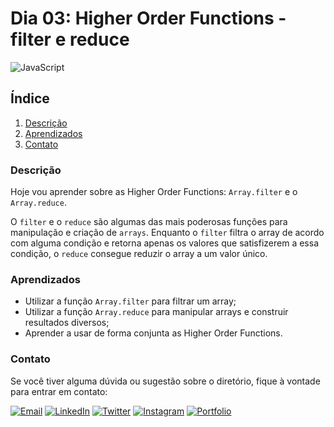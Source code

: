 # Dia 03: Higher Order Functions - filter e reduce
![JavaScript](https://img.shields.io/badge/JavaScript-F7DF1E?style=for-the-badge&logo=javascript&logoColor=black)


## Índice

1. [Descrição](#descrição)
2. [Aprendizados](#aprendizados)
3. [Contato](#contato)

### Descrição

Hoje vou aprender sobre as Higher Order Functions: `Array.filter` e o `Array.reduce`.

O `filter` e o `reduce` são algumas das mais poderosas funções para manipulação e criação de `arrays`. Enquanto o `filter` filtra o array de acordo com alguma condição e retorna apenas os valores que satisfizerem a essa condição, o `reduce` consegue reduzir o array a um valor único.

### Aprendizados

- Utilizar a função `Array.filter` para filtrar um array;
- Utilizar a função `Array.reduce` para manipular arrays e construir resultados diversos;
- Aprender a usar de forma conjunta as Higher Order Functions.

### Contato

Se você tiver alguma dúvida ou sugestão sobre o diretório, fique à vontade para entrar em contato:

[![Email](https://img.shields.io/badge/Email-D14836?style=for-the-badge&logo=gmail&logoColor=white)](mailto:righigordev@gmail.com)
[![LinkedIn](https://img.shields.io/badge/LinkedIn-0077B5?style=for-the-badge&logo=linkedin&logoColor=white)](https://www.linkedin.com/in/igor-righi/) [![Twitter](https://img.shields.io/badge/Twitter-1DA1F2?style=for-the-badge&logo=twitter&logoColor=white)](https://twitter.com/righigor) [![Instagram](https://img.shields.io/badge/Instagram-E4405F?style=for-the-badge&logo=instagram&logoColor=white)](https://www.instagram.com/righigor/) [![Portfolio](https://img.shields.io/badge/Portfolio-9cf?style=for-the-badge&logo=appveyor&logoColor=white)](https://righigordev.netlify.app/)